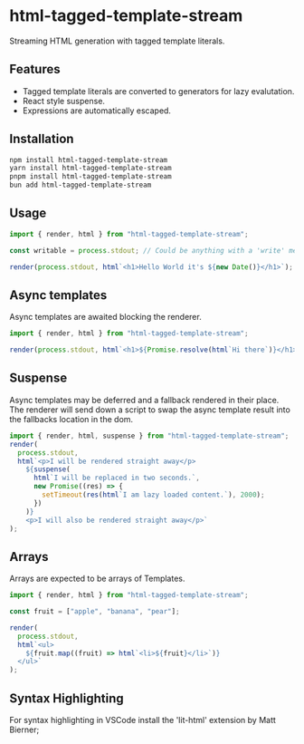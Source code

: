 # html-tagged-template-stream

Streaming HTML generation with tagged template literals.

## Features

- Tagged template literals are converted to generators for lazy evalutation.
- React style suspense.
- Expressions are automatically escaped.

## Installation

```bash
npm install html-tagged-template-stream
yarn install html-tagged-template-stream
pnpm install html-tagged-template-stream
bun add html-tagged-template-stream
```

## Usage

```js
import { render, html } from "html-tagged-template-stream";

const writable = process.stdout; // Could be anything with a 'write' method such as a HTTP Response or Writable Stream.

render(process.stdout, html`<h1>Hello World it's ${new Date()}</h1>`);
```

## Async templates

Async templates are awaited blocking the renderer.

```js
import { render, html } from "html-tagged-template-stream";

render(process.stdout, html`<h1>${Promise.resolve(html`Hi there`)}</h1>`);
```

## Suspense

Async templates may be deferred and a fallback rendered in their place. The renderer will send down a script to swap the async template result into the fallbacks location in the dom.

```js
import { render, html, suspense } from "html-tagged-template-stream";
render(
  process.stdout,
  html`<p>I will be rendered straight away</p>
    ${suspense(
      html`I will be replaced in two seconds.`,
      new Promise((res) => {
        setTimeout(res(html`I am lazy loaded content.`), 2000);
      })
    )}
    <p>I will also be rendered straight away</p>`
);
```

## Arrays

Arrays are expected to be arrays of Templates.

```js
import { render, html } from "html-tagged-template-stream";

const fruit = ["apple", "banana", "pear"];

render(
  process.stdout,
  html`<ul>
    ${fruit.map((fruit) => html`<li>${fruit}</li>`)}
  </ul>`
);
```

## Syntax Highlighting

For syntax highlighting in VSCode install the 'lit-html' extension by Matt Bierner;
